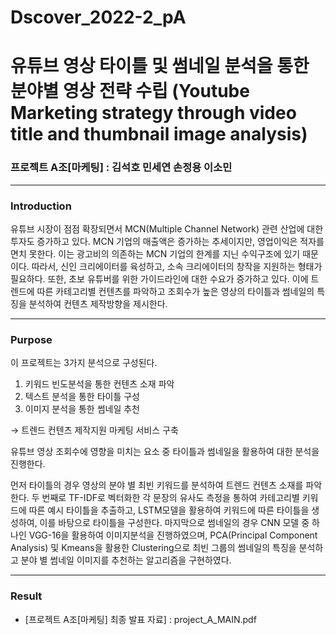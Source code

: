 # Dscover_2022-2_pA
# 유튜브 영상 타이틀 및 썸네일 분석을 통한 분야별 영상 전략 수립 (Youtube Marketing strategy through video title and thumbnail image analysis)
### 프로젝트 A조[마케팅] : 김석호 민세연 손정용 이소민
---
### Introduction
유튜브 시장이 점점 확장되면서 MCN(Multiple Channel Network) 관련 산업에 대한 투자도 증가하고 있다.
MCN 기업의 매출액은 증가하는 추세이지만, 영업이익은 적자를 면치 못한다.
이는 광고비의 의존하는 MCN 기업의 한계를 지닌 수익구조에 있기 때문이다.
따라서, 신인 크리에이터를 육성하고, 소속 크리에이터의 창작을 지원하는 형태가 필요하다.
또한, 초보 유튜버를 위한 가이드라인에 대한 수요가 증가하고 있다.
이에 트렌드에 따른 카테고리별 컨텐츠를 파악하고 조회수가 높은 영상의 타이틀과 썸네일의 특징을 분석하여 컨텐츠 제작방향을 제시한다.

---
### Purpose
이 프로젝트는 3가지 분석으로 구성된다.
1. 키워드 빈도분석을 통한 컨텐츠 소재 파악
2. 텍스트 분석을 통한 타이틀 구성
3. 이미지 분석을 통한 썸네일 추천  

&rarr; 트렌드 컨텐츠 제작지원 마케팅 서비스 구축

유튜브 영상 조회수에 영향을 미치는 요소 중 타이틀과 썸네일을 활용하여 대한 분석을 진행한다.

먼저 타이틀의 경우 영상의 분야 별 최빈 키워드를 분석하여 트렌드 컨텐츠 소재를 파악한다. 두 번째로 TF-IDF로 벡터화한 각 문장의 유사도 측정을 통하여 카테고리별 키워드에 따른 예시 타이틀을 추출하고, LSTM모델을 활용하여 키워드에 따른 타이틀을 생성하여, 이를 바탕으로 타이틀을 구성한다. 마지막으로 썸네일의 경우 CNN 모델 중 하나인 VGG-16을 활용하여 이미지분석을 진행하였으며, PCA(Principal Component Analysis) 및 Kmeans을 활용한 Clustering으로 최빈 그룹의 썸네일의 특징을 분석하고 분야 별 썸네일 이미지를 추천하는 알고리즘을 구현하였다.

---
### Result
- [프로젝트 A조[마케팅] 최종 발표 자료] : project_A_MAIN.pdf 
